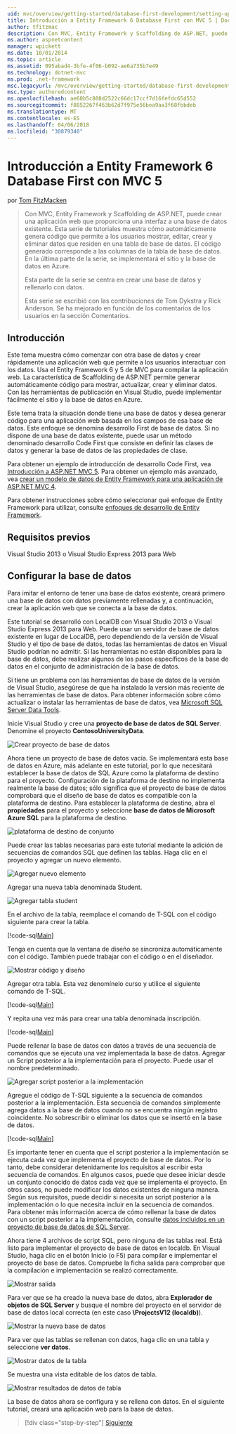 ```yaml
---
uid: mvc/overview/getting-started/database-first-development/setting-up-database
title: Introducción a Entity Framework 6 Database First con MVC 5 | Documentos de Microsoft
author: tfitzmac
description: Con MVC, Entity Framework y Scaffolding de ASP.NET, puede crear una aplicación web que proporciona una interfaz a una base de datos existente. Este tutorial seri...
ms.author: aspnetcontent
manager: wpickett
ms.date: 10/01/2014
ms.topic: article
ms.assetid: 095abad4-3bfe-4f06-b092-ae6a735b7e49
ms.technology: dotnet-mvc
ms.prod: .net-framework
msc.legacyurl: /mvc/overview/getting-started/database-first-development/setting-up-database
msc.type: authoredcontent
ms.openlocfilehash: ae60b5c808d2522c66dc17ccf7d16fefdc65d552
ms.sourcegitcommit: f8852267f463b62d7f975e56bea9aa3f68fbbdeb
ms.translationtype: MT
ms.contentlocale: es-ES
ms.lasthandoff: 04/06/2018
ms.locfileid: "30879340"
---
```

<a name="getting-started-with-entity-framework-6-database-first-using-mvc-5"></a>Introducción a Entity Framework 6 Database First con MVC 5
====================
por [Tom FitzMacken](https://github.com/tfitzmac)

> Con MVC, Entity Framework y Scaffolding de ASP.NET, puede crear una aplicación web que proporciona una interfaz a una base de datos existente. Esta serie de tutoriales muestra cómo automáticamente genera código que permite a los usuarios mostrar, editar, crear y eliminar datos que residen en una tabla de base de datos. El código generado corresponde a las columnas de la tabla de base de datos. En la última parte de la serie, se implementará el sitio y la base de datos en Azure.
> 
> Esta parte de la serie se centra en crear una base de datos y rellenarlo con datos.
> 
> Esta serie se escribió con las contribuciones de Tom Dykstra y Rick Anderson. Se ha mejorado en función de los comentarios de los usuarios en la sección Comentarios.


## <a name="introduction"></a>Introducción

Este tema muestra cómo comenzar con otra base de datos y crear rápidamente una aplicación web que permite a los usuarios interactuar con los datos. Usa el Entity Framework 6 y 5 de MVC para compilar la aplicación web. La característica de Scaffolding de ASP.NET permite generar automáticamente código para mostrar, actualizar, crear y eliminar datos. Con las herramientas de publicación en Visual Studio, puede implementar fácilmente el sitio y la base de datos en Azure.

Este tema trata la situación donde tiene una base de datos y desea generar código para una aplicación web basada en los campos de esa base de datos. Este enfoque se denomina desarrollo First de base de datos. Si no dispone de una base de datos existente, puede usar un método denominado desarrollo Code First que consiste en definir las clases de datos y generar la base de datos de las propiedades de clase.

Para obtener un ejemplo de introducción de desarrollo Code First, vea [Introducción a ASP.NET MVC 5](../introduction/getting-started.md). Para obtener un ejemplo más avanzado, vea [crear un modelo de datos de Entity Framework para una aplicación de ASP.NET MVC 4](../getting-started-with-ef-using-mvc/creating-an-entity-framework-data-model-for-an-asp-net-mvc-application.md).

Para obtener instrucciones sobre cómo seleccionar qué enfoque de Entity Framework para utilizar, consulte [enfoques de desarrollo de Entity Framework](https://msdn.microsoft.com/library/ms178359.aspx#dbfmfcf).

## <a name="prerequisites"></a>Requisitos previos

Visual Studio 2013 o Visual Studio Express 2013 para Web

## <a name="set-up-the-database"></a>Configurar la base de datos

Para imitar el entorno de tener una base de datos existente, creará primero una base de datos con datos previamente rellenadas y, a continuación, crear la aplicación web que se conecta a la base de datos.

Este tutorial se desarrolló con LocalDB con Visual Studio 2013 o Visual Studio Express 2013 para Web. Puede usar un servidor de base de datos existente en lugar de LocalDB, pero dependiendo de la versión de Visual Studio y el tipo de base de datos, todas las herramientas de datos en Visual Studio podrían no admitir. Si las herramientas no están disponibles para la base de datos, debe realizar algunos de los pasos específicos de la base de datos en el conjunto de administración de la base de datos.

Si tiene un problema con las herramientas de base de datos de la versión de Visual Studio, asegúrese de que ha instalado la versión más reciente de las herramientas de base de datos. Para obtener información sobre cómo actualizar o instalar las herramientas de base de datos, vea [Microsoft SQL Server Data Tools](https://msdn.microsoft.com/data/hh297027).

Inicie Visual Studio y cree una **proyecto de base de datos de SQL Server**. Denomine el proyecto **ContosoUniversityData**.

![Crear proyecto de base de datos](setting-up-database/_static/image1.png)

Ahora tiene un proyecto de base de datos vacía. Se implementará esta base de datos en Azure, más adelante en este tutorial, por lo que necesitará establecer la base de datos de SQL Azure como la plataforma de destino para el proyecto. Configuración de la plataforma de destino no implementa realmente la base de datos; sólo significa que el proyecto de base de datos comprobará que el diseño de base de datos es compatible con la plataforma de destino. Para establecer la plataforma de destino, abra el **propiedades** para el proyecto y seleccione **base de datos de Microsoft Azure SQL** para la plataforma de destino.

![plataforma de destino de conjunto](setting-up-database/_static/image2.png)

Puede crear las tablas necesarias para este tutorial mediante la adición de secuencias de comandos SQL que definen las tablas. Haga clic en el proyecto y agregar un nuevo elemento.

![Agregar nuevo elemento](setting-up-database/_static/image3.png)

Agregar una nueva tabla denominada Student.

![Agregar tabla student](setting-up-database/_static/image4.png)

En el archivo de la tabla, reemplace el comando de T-SQL con el código siguiente para crear la tabla.

[!code-sql[Main](setting-up-database/samples/sample1.sql)]

Tenga en cuenta que la ventana de diseño se sincroniza automáticamente con el código. También puede trabajar con el código o en el diseñador.

![Mostrar código y diseño](setting-up-database/_static/image5.png)

Agregar otra tabla. Esta vez denomínelo curso y utilice el siguiente comando de T-SQL.

[!code-sql[Main](setting-up-database/samples/sample2.sql)]

Y repita una vez más para crear una tabla denominada inscripción.

[!code-sql[Main](setting-up-database/samples/sample3.sql)]

Puede rellenar la base de datos con datos a través de una secuencia de comandos que se ejecuta una vez implementada la base de datos. Agregar un Script posterior a la implementación para el proyecto. Puede usar el nombre predeterminado.

![Agregar script posterior a la implementación](setting-up-database/_static/image6.png)

Agregue el código de T-SQL siguiente a la secuencia de comandos posterior a la implementación. Esta secuencia de comandos simplemente agrega datos a la base de datos cuando no se encuentra ningún registro coincidente. No sobrescribir o eliminar los datos que se insertó en la base de datos.

[!code-sql[Main](setting-up-database/samples/sample4.sql)]

Es importante tener en cuenta que el script posterior a la implementación se ejecuta cada vez que implementa el proyecto de base de datos. Por lo tanto, debe considerar detenidamente los requisitos al escribir esta secuencia de comandos. En algunos casos, puede que desee iniciar desde un conjunto conocido de datos cada vez que se implementa el proyecto. En otros casos, no puede modificar los datos existentes de ninguna manera. Según sus requisitos, puede decidir si necesita un script posterior a la implementación o lo que necesita incluir en la secuencia de comandos. Para obtener más información acerca de cómo rellenar la base de datos con un script posterior a la implementación, consulte [datos incluidos en un proyecto de base de datos de SQL Server](https://blogs.msdn.com/b/ssdt/archive/2012/02/02/including-data-in-an-sql-server-database-project.aspx).

Ahora tiene 4 archivos de script SQL, pero ninguna de las tablas real. Está listo para implementar el proyecto de base de datos en localdb. En Visual Studio, haga clic en el botón Inicio (o F5) para compilar e implementar el proyecto de base de datos. Compruebe la ficha salida para comprobar que la compilación e implementación se realizó correctamente.

![Mostrar salida](setting-up-database/_static/image7.png)

Para ver que se ha creado la nueva base de datos, abra **Explorador de objetos de SQL Server** y busque el nombre del proyecto en el servidor de base de datos local correcta (en este caso **\ProjectsV12 (localdb)**).

![Mostrar la nueva base de datos](setting-up-database/_static/image8.png)

Para ver que las tablas se rellenan con datos, haga clic en una tabla y seleccione **ver datos**.

![Mostrar datos de la tabla](setting-up-database/_static/image9.png)

Se muestra una vista editable de los datos de tabla.

![Mostrar resultados de datos de tabla](setting-up-database/_static/image10.png)

La base de datos ahora se configura y se rellena con datos. En el siguiente tutorial, creará una aplicación web para la base de datos.

> [!div class="step-by-step"]
> [Siguiente](creating-the-web-application.md)
